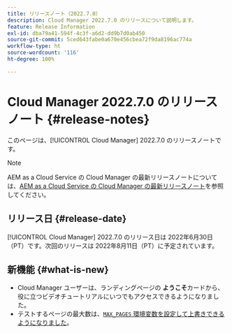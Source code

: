 ```yaml
---
title: リリースノート（2022.7.0）
description: Cloud Manager 2022.7.0 のリリースについて説明します。
feature: Release Information
exl-id: dba79a41-594f-4c3f-a6d2-dd9b7d0ab450
source-git-commit: 5ced643fabe0a670e456cbea72f9da8196ac774a
workflow-type: ht
source-wordcount: '116'
ht-degree: 100%

---
```


# Cloud Manager 2022.7.0 のリリースノート {#release-notes}

このページは、[!UICONTROL Cloud Manager] 2022.7.0 のリリースノートです。

>[!NOTE]
>
>AEM as a Cloud Service の Cloud Manager の最新リリースノートについては、[AEM as a Cloud Service の Cloud Manager の最新リリースノート](https://experienceleague.adobe.com/ja/docs/experience-manager-cloud-service/content/release-notes/cloud-manager/current)を参照してください。

## リリース日 {#release-date}

[!UICONTROL Cloud Manager] 2022.7.0 のリリース日は 2022年6月30日（PT）です。次回のリリースは 2022年8月11日（PT）に予定されています。

## 新機能 {#what-is-new}

* Cloud Manager ユーザーは、ランディングページの **ようこそ**&#x200B;カードから、役に立つビデオチュートリアルにいつでもアクセスできるようになりました。
* テストするページの最大数は、[`MAX_PAGES` 環境変数を設定して上書きできるようになりました](/help/using/code-quality-testing.md#crawler)。
